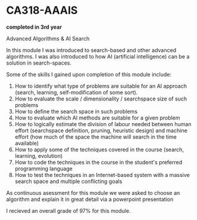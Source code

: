 # CA318-AAAIS

**completed in 3rd year**

Advanced Algorithms &amp; AI Search

In this module I was introduced to search-based and other advanced algorithms.
I was also introduced to how AI (artificial intelligence) can be a solution in search-spaces.

Some of the skills I gained upon completion of this module include:
1. How to identify what type of problems are suitable for an AI approach (search, learning, self-modification of some sort).
2. How to evaluate the scale / dimensionality / searchspace size of such problems
3. How to define the search space in such problems
4. How to evaluate which AI methods are suitable for a given problem
5. How to logically estimate the division of labour needed between human effort (searchspace definition, pruning, heuristic design) and machine effort (how much of the space the machine will search in the time available)
6. How to apply some of the techniques covered in the course (search, learning, evolution)
7. How to code the techniques in the course in the student's preferred programming language
8. How to test the techniques in an Internet-based system with a massive search space and multiple conflicting goals

As continuous asessment for this module we were asked to choose an algorithm and explain it in great detail via a powerpoint presentation

I recieved an overall grade of 97% for this module.
